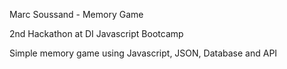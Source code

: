 Marc Soussand - Memory Game

2nd Hackathon at DI Javascript Bootcamp

Simple memory game using Javascript, JSON, Database and API